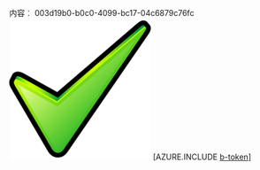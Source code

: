 内容︰ 003d19b0-b0c0-4099-bc17-04c6879c76fc![图像](5b6a50d7-3f22-4336-a7c6-c9a691bfcc39.png)
[AZURE.INCLUDE [b-token](85427854-44b7-410d-b257-c3c533168c02.md)]
